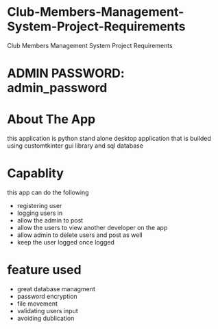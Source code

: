 # Club-Members-Management-System-Project-Requirements
Club Members Management System Project  Requirements

# ADMIN PASSWORD: admin_password

# About The App
this application is python stand alone desktop application that is builded using customtkinter gui library and sql database 
# Capablity
this app can do the following
- registering user
- logging users in
- allow the admin to post 
- allow the users to view another developer on the app
- allow admin to delete users and post as well
- keep the user logged once logged
# feature used
- great database managment
- password encryption
- file movement
- validating users input
- avoiding dublication
